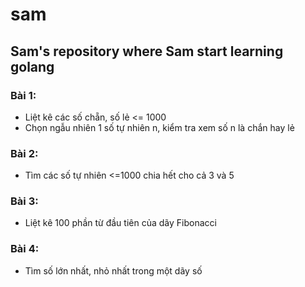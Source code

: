 # sam
Sam's repository where Sam start learning golang
---
### Bài 1:
- Liệt kê các số chẵn, số lẻ <= 1000
- Chọn ngẫu nhiên 1 số tự nhiên n, kiểm tra xem số n là chắn hay lẻ

### Bài 2:
- Tìm các số tự nhiên <=1000 chia hết cho cả 3 và 5

### Bài 3:
- Liệt kê 100 phần từ đầu tiên của dãy Fibonacci

### Bài 4:
- Tìm số lớn nhất, nhỏ nhất trong một dãy số

